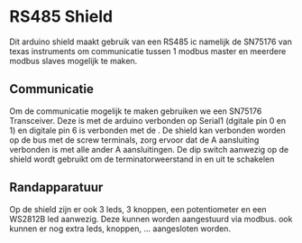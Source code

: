 # RS485 Shield

Dit arduino shield maakt gebruik van een RS485 ic namelijk de SN75176 van texas instruments om communicatie tussen 1 modbus master en meerdere modbus slaves mogelijk te maken.

## Communicatie
Om de communicatie mogelijk te maken gebruiken we een SN75176 Transceiver. Deze is met de arduino verbonden op Serial1 (dgitale pin 0 en 1) en digitale pin 6 is verbonden met de  . De shield kan verbonden worden op de bus met de screw terminals, zorg ervoor dat de A aansluiting verbonden is met alle ander A aansluitingen. De dip switch aanwezig op de shield wordt gebruikt om de terminatorweerstand in en uit te schakelen

## Randapparatuur
Op de shield zijn er ook 3 leds, 3 knoppen, een potentiometer en een WS2812B led aanwezig. Deze kunnen worden aangestuurd via modbus. ook kunnen er nog extra leds, knoppen, ... aangesloten worden.
